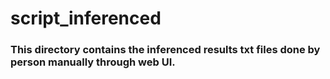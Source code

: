 # script_inferenced

### This directory contains the inferenced results txt files done by person manually through web UI.
